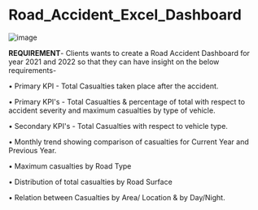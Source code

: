 # Road_Accident_Excel_Dashboard

![image](https://github.com/ShilpaAdiga/Road_Accident_Excel_Dashboard/assets/57552278/d847f11f-cb3c-426b-a3b9-93898d90596c)


**REQUIREMENT**-
Clients wants to create a Road Accident Dashboard for year 2021 and 2022 so that they can have insight on the below requirements-


• Primary KPI - Total Casualties taken place after the accident.

• Primary KPI's - Total Casualties & percentage of total with respect to accident severity and maximum casualties by type of vehicle.

• Secondary KPI's - Total Casualties with respect to vehicle type.

• Monthly trend showing comparison of casualties for Current Year and Previous Year.

• Maximum casualties by Road Type

• Distribution of total casualties by Road Surface

• Relation between Casualties by Area/ Location & by Day/Night.
